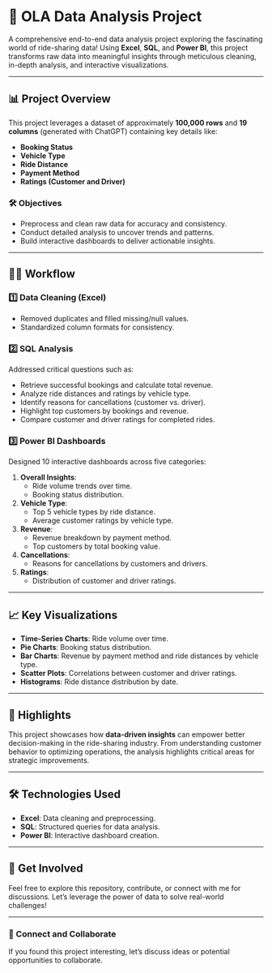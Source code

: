 # 🚗 OLA Data Analysis Project  

A comprehensive end-to-end data analysis project exploring the fascinating world of ride-sharing data! Using **Excel**, **SQL**, and **Power BI**, this project transforms raw data into meaningful insights through meticulous cleaning, in-depth analysis, and interactive visualizations.  

---

## 📊 Project Overview  

This project leverages a dataset of approximately **100,000 rows** and **19 columns** (generated with ChatGPT) containing key details like:  
- **Booking Status**  
- **Vehicle Type**  
- **Ride Distance**  
- **Payment Method**  
- **Ratings (Customer and Driver)**  

### 🛠️ Objectives  
- Preprocess and clean raw data for accuracy and consistency.  
- Conduct detailed analysis to uncover trends and patterns.  
- Build interactive dashboards to deliver actionable insights.  

---

## 🧑‍💻 Workflow  

### 1️⃣ **Data Cleaning (Excel)**  
- Removed duplicates and filled missing/null values.  
- Standardized column formats for consistency.  

### 2️⃣ **SQL Analysis**  
Addressed critical questions such as:  
- Retrieve successful bookings and calculate total revenue.  
- Analyze ride distances and ratings by vehicle type.  
- Identify reasons for cancellations (customer vs. driver).  
- Highlight top customers by bookings and revenue.  
- Compare customer and driver ratings for completed rides.  

### 3️⃣ **Power BI Dashboards**  
Designed 10 interactive dashboards across five categories:  
1. **Overall Insights**:  
   - Ride volume trends over time.  
   - Booking status distribution.  
2. **Vehicle Type**:  
   - Top 5 vehicle types by ride distance.  
   - Average customer ratings by vehicle type.  
3. **Revenue**:  
   - Revenue breakdown by payment method.  
   - Top customers by total booking value.  
4. **Cancellations**:  
   - Reasons for cancellations by customers and drivers.  
5. **Ratings**:  
   - Distribution of customer and driver ratings.  

---

## 📈 Key Visualizations  

- **Time-Series Charts**: Ride volume over time.  
- **Pie Charts**: Booking status distribution.  
- **Bar Charts**: Revenue by payment method and ride distances by vehicle type.  
- **Scatter Plots**: Correlations between customer and driver ratings.  
- **Histograms**: Ride distance distribution by date.  

---

## 🚀 Highlights  

This project showcases how **data-driven insights** can empower better decision-making in the ride-sharing industry. From understanding customer behavior to optimizing operations, the analysis highlights critical areas for strategic improvements.  

---

## 🛠️ Technologies Used  

- **Excel**: Data cleaning and preprocessing.  
- **SQL**: Structured queries for data analysis.  
- **Power BI**: Interactive dashboard creation.  

---

## 📝 Get Involved  

Feel free to explore this repository, contribute, or connect with me for discussions. Let’s leverage the power of data to solve real-world challenges!  

---

### 🌟 Connect and Collaborate  
If you found this project interesting, let’s discuss ideas or potential opportunities to collaborate.  
